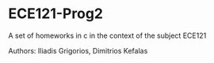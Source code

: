 # ECE121-Prog2
A set of homeworks in c in the context of the subject ECE121

Authors: Iliadis Grigorios, Dimitrios Kefalas
